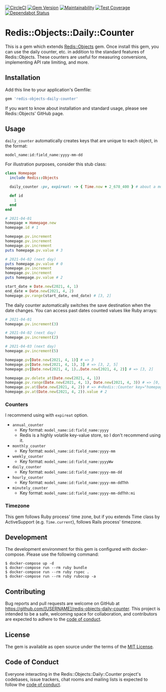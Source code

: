 [![CircleCI](https://circleci.com/gh/ryz310/redis-objects-daily-counter.svg?style=svg)](https://circleci.com/gh/ryz310/redis-objects-daily-counter) [![Gem Version](https://badge.fury.io/rb/redis-objects-daily-counter.svg)](https://badge.fury.io/rb/redis-objects-daily-counter) [![Maintainability](https://api.codeclimate.com/v1/badges/3639d1776e23031b1b31/maintainability)](https://codeclimate.com/github/ryz310/redis-objects-daily-counter/maintainability) [![Test Coverage](https://api.codeclimate.com/v1/badges/3639d1776e23031b1b31/test_coverage)](https://codeclimate.com/github/ryz310/redis-objects-daily-counter/test_coverage) [![Dependabot Status](https://api.dependabot.com/badges/status?host=github&repo=ryz310/redis-objects-daily-counter)](https://dependabot.com)

# Redis::Objects::Daily::Counter

This is a gem which extends [Redis::Objects](https://github.com/nateware/redis-objects) gem. Once install this gem, you can use the daily counter, etc. in addition to the standard features of Redis::Objects. These counters are useful for measuring conversions, implementing API rate limiting, and more.

## Installation

Add this line to your application's Gemfile:

```ruby
gem 'redis-objects-daily-counter'
```

If you want to know about installation and standard usage, please see Redis::Objects' GitHub page.

## Usage

`daily_counter` automatically creates keys that are unique to each object, in the format:

```
model_name:id:field_name:yyyy-mm-dd
```

For illustration purposes, consider this stub class:

```rb
class Homepage
  include Redis::Objects

  daily_counter :pv, expireat: -> { Time.now + 2_678_400 } # about a month

  def id
    1
  end
end

# 2021-04-01
homepage = Homepage.new
homepage.id # 1

homepage.pv.increment
homepage.pv.increment
homepage.pv.increment
puts homepage.pv.value # 3

# 2021-04-02 (next day)
puts homepage.pv.value # 0
homepage.pv.increment
homepage.pv.increment
puts homepage.pv.value # 2

start_date = Date.new(2021, 4, 1)
end_date = Date.new(2021, 4, 2)
homepage.pv.range(start_date, end_date) # [3, 2]
```

The daily counter automatically switches the save destination when the date changes.
You can access past dates counted values like Ruby arrays:

```rb
# 2021-04-01
homepage.pv.increment(3)

# 2021-04-02 (next day)
homepage.pv.increment(2)

# 2021-04-03 (next day)
homepage.pv.increment(5)

homepage.pv[Date.new(2021, 4, 1)] # => 3
homepage.pv[Date.new(2021, 4, 1), 3] # => [3, 2, 5]
homepage.pv[Date.new(2021, 4, 1)..Date.new(2021, 4, 2)] # => [3, 2]

homepage.pv.delete_at(Date.new(2021, 4, 1))
homepage.pv.range(Date.new(2021, 4, 1), Date.new(2021, 4, 3)) # => [0, 2, 5]
homepage.pv.at(Date.new(2021, 4, 2)) # => #<Redis::Counter key="homepage:1:pv:2021-04-02">
homepage.pv.at(Date.new(2021, 4, 2)).value # 2
```

### Counters

I recommend using with `expireat` option.

* `annual_counter`
    * Key format: `model_name:id:field_name:yyyy`
    * Redis is a highly volatile key-value store, so I don't recommend using it.
* `monthly_counter`
    * Key format: `model_name:id:field_name:yyyy-mm`
* `weekly_counter`
    * Key format: `model_name:id:field_name:yyyyWw`
* `daily_counter`
    * Key format: `model_name:id:field_name:yyyy-mm-dd`
* `hourly_counter`
    * Key format: `model_name:id:field_name:yyyy-mm-ddThh`
* `minutely_counter`
    * Key format: `model_name:id:field_name:yyyy-mm-ddThh:mi`

### Timezone

This gem follows Ruby process' time zone, but if you extends Time class by ActiveSupport (e.g. `Time.current`), follows Rails process' timezone.

## Development

The development environment for this gem is configured with docker-compose.
Please use the following command:

    $ docker-compose up -d
    $ docker-compose run --rm ruby bundle
    $ docker-compose run --rm ruby rspec .
    $ docker-compose run --rm ruby rubocop -a

## Contributing

Bug reports and pull requests are welcome on GitHub at https://github.com/[USERNAME]/redis-objects-daily-counter. This project is intended to be a safe, welcoming space for collaboration, and contributors are expected to adhere to the [code of conduct](https://github.com/[USERNAME]/redis-objects-daily-counter/blob/master/CODE_OF_CONDUCT.md).

## License

The gem is available as open source under the terms of the [MIT License](https://opensource.org/licenses/MIT).

## Code of Conduct

Everyone interacting in the Redis::Objects::Daily::Counter project's codebases, issue trackers, chat rooms and mailing lists is expected to follow the [code of conduct](https://github.com/[USERNAME]/redis-objects-daily-counter/blob/master/CODE_OF_CONDUCT.md).
